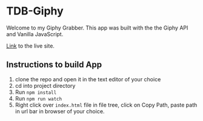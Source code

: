 # TDB-Giphy

Welcome to my Giphy Grabber. This app was built with the the Giphy API and Vanilla JavaScript. 

[Link](https://ggmu1986.github.io/TDB-Giphy/) to the live site.

## Instructions to build App

1. clone the repo and open it in the text editor of your choice
2. cd into project directory
3. Run `npm install`
4. Run `npm run watch`
5. Right click over `index.html` file in file tree, click on Copy Path, paste path in url bar in browser of your choice.

